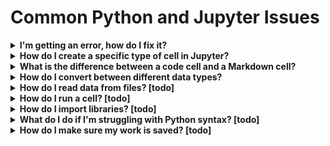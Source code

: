 # Common Python and Jupyter Issues

<details>
<summary><b>I'm getting an error, how do I fix it?</b></summary>
<ul>
    <li>
        <details>
        <summary><b>How can you identify the error?</b></summary>
        <ul>
            <li>
            You can use the provided error message to understand the problem.
            <img src="images/identifying_errors.png">
            </li>
        </ul>
        </details>
    </li>
    <li>If code in one cell depends on code in another cell, you might have forgotten to run another cell first. If you have a <code>NameError</code> for a variable you already created (and spelled correctly), you might have forgotten to run the cell where you created it.</li>
    <li>Make sure your code is properly indented. Refer to the Python Basics markdown for examples.</li>
    <li>Learn about fixing specific types of errors <a href="https://betterstack.com/community/guides/scaling-python/python-errors/">here</a>.</li>
</ul>
</details>

<details>
<summary><b>How do I create a specific type of cell in Jupyter?</b></summary>
<ul>
    <li>Use the plus button in your menu bar to create a new cell<img src="images/jupyter_cell_type1.png"></li>
    <li>Use the dropdown menu to select the type of your new cell<img src="images/jupyter_cell_type2.png"></li>
    <li>Your notebook will then reflect the new cell type<img src="images/jupyter_cell_type3.png"></li>
</ul>
</details>

<details>
<summary><b>What is the difference between a code cell and a Markdown cell?</b></summary>
<ul>
    <li>Code cells are where you write Python code. You can run the code in Python cells.</li>
    <li>Markdown cells are where you write text, describing your code or anything else you want to write about. Though you can just start typing in a markdown cell to get plain text, it's also possible to do some formatting. See the <a href="https://github.com/adam-p/markdown-here/wiki/Markdown-Cheatsheet">markdown guide</a> for more.</li>
</ul>
</details>

<details>
<summary><b>How do I convert between different data types?</b></summary>
<ul>
    <li>Use Python's type casting, described in <a href="https://www.w3schools.com/python/python_casting.asp">this W3Schools resource</a></li>
</ul>
</details>

<details>
<summary><b>How do I read data from files? [todo]</b></summary>
<ul>
    <li>We'll learn about a more powerful way to do this using Pandas later</li>
    <li>To read data from CSV files, see <a href="03_Python_Basics.md#from-csv-to-dictionary">this resource</a> from the Python Basics markdown.</li>
</ul>
</details>

<details>
<summary><b>How do I run a cell? [todo]</b></summary>
<ul>
    <li>coming soon</li>
</ul>
</details>

<details>
<summary><b>How do I import libraries? [todo]</b></summary>
<ul>
    <li>coming soon</li>
</ul>
</details>

<details>
<summary><b>What do I do if I'm struggling with Python syntax? [todo]</b></summary>
<ul>
    <li>coming soon</li>
</ul>
</details>

<details>
<summary><b>How do I make sure my work is saved? [todo]</b></summary>
<ul>
    <li>coming soon</li>
</ul>
</details>
